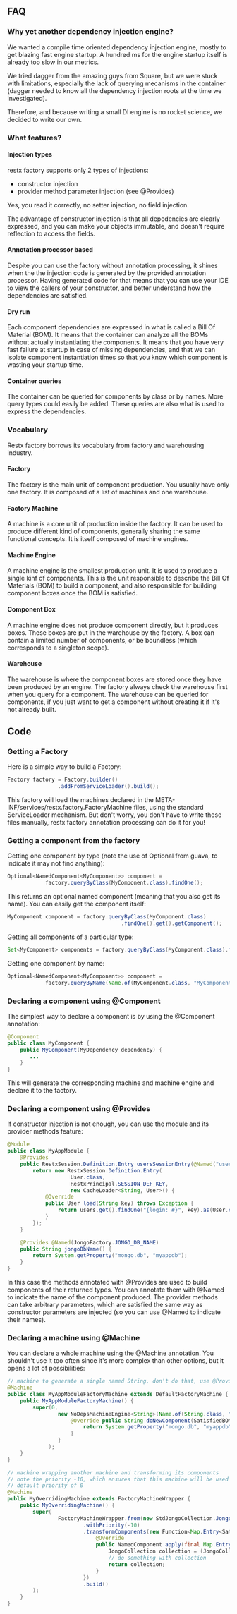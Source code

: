 ## FAQ

### Why yet another dependency injection engine?

We wanted a compile time oriented dependency injection engine, mostly to get blazing fast engine startup.
A hundred ms for the engine startup itself is already too slow in our metrics.

We tried dagger from the amazing guys from Square, but we were stuck with limitations, especially the lack of querying
mecanisms in the container (dagger needed to know all the dependency injection roots at the time we investigated).

Therefore, and because writing a small DI engine is no rocket science, we decided to write our own.

### What features?

#### Injection types

restx factory supports only 2 types of injections:
  - constructor injection
  - provider method parameter injection (see @Provides)

Yes, you read it correctly, no setter injection, no field injection.

The advantage of constructor injection is that all depedencies are clearly expressed, and you can make your objects
immutable, and doesn't require reflection to access the fields.

#### Annotation processor based

Despite you can use the factory without annotation processing, it shines when the the injection code is generated by
the provided annotation processor. Having generated code for that means that you can use your IDE to view the callers
of your constructor, and better understand how the dependencies are satisfied.

#### Dry run

Each component dependencies are expressed in what is called a Bill Of Material (BOM). It means that the container can
analyze all the BOMs without actually instantiating the components. It means that you have very fast failure at startup
in case of missing dependencies, and that we can isolate component instantiation times so that you know which component
is wasting your startup time.

#### Container queries

The container can be queried for components by class or by names. More query types could easily be added. These queries
 are also what is used to express the dependencies.

### Vocabulary

Restx factory borrows its vocabulary from factory and warehousing industry.

#### Factory

The factory is the main unit of component production. You usually have only one factory. It is composed of a list of
machines and one warehouse.

#### Factory Machine

A machine is a core unit of production inside the factory. It can be used to produce different kind of components,
generally sharing the same functional concepts. It is itself composed of machine engines.

#### Machine Engine

A machine engine is the smallest production unit. It is used to produce a single kinf of components. This is the unit
 responsible to describe the Bill Of Materials (BOM) to build a component, and also responsible for building
 component boxes once the BOM is satisfied.

#### Component Box

A machine engine does not produce component directly, but it produces boxes. These boxes are put in the warehouse by
the factory. A box can contain a limited number of components, or be boundless (which corresponds to a singleton scope).

#### Warehouse

The warehouse is where the component boxes are stored once they have been produced by an engine. The factory always
check the warehouse first when you query for a component.
The warehouse can be queried for components, if you just want to get a component without creating it if it's not already
built.

## Code

### Getting a Factory

Here is a simple way to build a Factory:
```java
Factory factory = Factory.builder()
                .addFromServiceLoader().build();
```

This factory will load the machines declared in the META-INF/services/restx.factory.FactoryMachine files, using the
standard ServiceLoader mechanism. But don't worry, you don't have to write these files manually, restx factory
annotation processing can do it for you!

### Getting a component from the factory

Getting one component by type (note the use of Optional from guava, to indicate it may not find anything):
```java
Optional<NamedComponent<MyComponent>> component =
            factory.queryByClass(MyComponent.class).findOne();
```
This returns an optional named component (meaning that you also get its name). You can easily get the component itself:
```java
MyComponent component = factory.queryByClass(MyComponent.class)
                                    .findOne().get().getComponent();
```

Getting all components of a particular type:
```java
Set<MyComponent> components = factory.queryByClass(MyComponent.class).findAsComponents();
```

Getting one component by name:
```java
Optional<NamedComponent<MyComponent>> component =
            factory.queryByName(Name.of(MyComponent.class, "MyComponent")).findOne();
```

### Declaring a component using @Component

The simplest way to declare a component is by using the @Component annotation:
```java
@Component
public class MyComponent {
    public MyComponent(MyDependency dependency) {
       ...
    }
}
```

This will generate the corresponding machine and machine engine and declare it to the factory.

### Declaring a component using @Provides

If constructor injection is not enough, you can use the module and its provider methods feature:

```java
@Module
public class MyAppModule {
    @Provides
    public RestxSession.Definition.Entry usersSessionEntry(@Named("users") final JongoCollection users) {
        return new RestxSession.Definition.Entry(
                    User.class,
                    RestxPrincipal.SESSION_DEF_KEY,
                    new CacheLoader<String, User>() {
            @Override
            public User load(String key) throws Exception {
                return users.get().findOne("{login: #}", key).as(User.class);
            }
        });
    }

    @Provides @Named(JongoFactory.JONGO_DB_NAME)
    public String jongoDbName() {
        return System.getProperty("mongo.db", "myappdb");
    }
}
```

In this case the methods annotated with @Provides are used to build components of their returned types. You can annotate
them with @Named to indicate the name of the component produced.
The provider methods can take arbitrary parameters, which are satisfied the same way as constructor parameters are
injected (so you can use @Named to indicate their names).


### Declaring a machine using @Machine

You can declare a whole machine using the @Machine annotation. You shouldn't use it too often since it's more
complex than other options, but it opens a lot of possibilities:

```java
// machine to generate a single named String, don't do that, use @Provides instead
@Machine
public class MyAppModuleFactoryMachine extends DefaultFactoryMachine {
    public MyAppModuleFactoryMachine() {
        super(0,
                new NoDepsMachineEngine<String>(Name.of(String.class, "mongo.db"), BoundlessComponentBox.FACTORY) {
                    @Override public String doNewComponent(SatisfiedBOM satisfiedBOM) {
                        return System.getProperty("mongo.db", "myappdb");
                    }
                }
             );
    }
}
```

```java
// machine wrapping another machine and transforming its components
// note the priority -10, which ensures that this machine will be used instead of the other machine which has the
// default priority of 0
@Machine
public MyOverridingMachine extends FactoryMachineWrapper {
    public MyOverridingMachine() {
        super(
                FactoryMachineWrapper.from(new StdJongoCollection.JongoCollectionFactory())
                        .withPriority(-10)
                        .transformComponents(new Function<Map.Entry<SatisfiedBOM, NamedComponent>, NamedComponent>() {
                            @Override
                            public NamedComponent apply(final Map.Entry<SatisfiedBOM, NamedComponent> input) {
                                JongoCollection collection = (JongoCollection) input.getValue().getComponent();
                                // do something with collection
                                return collection;
                            }
                        })
                        .build()
        );
    }
}
```
